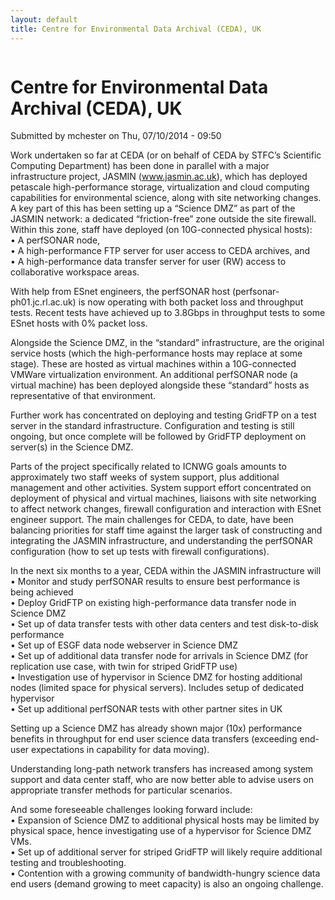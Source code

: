 ```yaml
---
layout: default
title: Centre for Environmental Data Archival (CEDA), UK
---
```

<div id="content" class="column">
    <div class="section">
        <a id="main-content"></a>
        <h1 class="title" id="page-title">
            Centre for Environmental Data Archival (CEDA), UK        
        </h1>
        <div class="region region-content">
            <div id="block-system-main" class="block block-system">
                <div class="content">
                    <div id="node-35" class="node node-book node-full clearfix" about="/content/centre-environmental-data-archival-ceda-uk" typeof="sioc:Item foaf:Document">
                        <span property="dc:title" content="Centre for Environmental Data Archival (CEDA), UK" class="rdf-meta element-hidden"></span><span property="sioc:num_replies" content="0" datatype="xsd:integer" class="rdf-meta element-hidden"></span>
                        <div class="meta submitted">
                            <span property="dc:date dc:created" content="2014-07-10T09:50:36-07:00" datatype="xsd:dateTime" rel="sioc:has_creator">Submitted by <span class="username" xml:lang="" about="/users/mchester" typeof="sioc:UserAccount" property="foaf:name" datatype="">mchester</span> on Thu, 07/10/2014 - 09:50</span>    
                        </div>
                        <div class="content clearfix">
                            <div class="field field-name-body field-type-text-with-summary field-label-hidden">
                                <div class="field-items">
                                    <div class="field-item even" property="content:encoded">
                                        <p>Work undertaken so far at CEDA (or on behalf of CEDA by STFC’s Scientific Computing Department) has been done in parallel with a major infrastructure project, JASMIN (<a href="http://www.jasmin.ac.uk">www.jasmin.ac.uk</a>), which has deployed petascale high-performance storage, virtualization and cloud computing capabilities for environmental science, along with site networking changes. A key part of this has been setting up a “Science DMZ” as part of the JASMIN network: a dedicated “friction-free” zone outside the site firewall. Within this zone, staff have deployed (on 10G-connected physical hosts):<br>
                                            • A perfSONAR node,<br>
                                            • A high-performance FTP server for user access to CEDA archives, and<br>
                                            • A high-performance data transfer server for user (RW) access to collaborative workspace areas.
                                        </p>
                                        <p>With help from ESnet engineers, the perfSONAR host (perfsonar-ph01.jc.rl.ac.uk) is now operating with both packet loss  and throughput  tests. Recent tests have achieved up to 3.8Gbps in throughput tests to some ESnet hosts with 0% packet loss.</p>
                                        <p>Alongside the Science DMZ, in the “standard” infrastructure, are the original service hosts (which the high-performance hosts may replace at some stage). These are hosted as virtual machines within a 10G-connected VMWare virtualization environment. An additional perfSONAR node (a virtual machine) has been deployed alongside these “standard” hosts as representative of that environment.</p>
                                        <p>Further work has concentrated on deploying and testing GridFTP on a test server in the standard infrastructure. Configuration and testing is still ongoing, but once complete will be followed by GridFTP deployment on server(s) in the Science DMZ.</p>
                                        <p>Parts of the project specifically related to ICNWG goals amounts to approximately two staff weeks of system support, plus additional management and other activities. System support effort concentrated on deployment of physical and virtual machines, liaisons with site networking to affect network changes, firewall configuration and interaction with ESnet engineer support. The main challenges for CEDA, to date, have been balancing priorities for staff time against the larger task of constructing and integrating the JASMIN infrastructure, and understanding the perfSONAR configuration (how to set up tests with firewall configurations).</p>
                                        <p>In the next six months to a year, CEDA within the JASMIN infrastructure will<br>
                                            • Monitor and study perfSONAR results to ensure best performance is being achieved<br>
                                            • Deploy GridFTP on existing high-performance data transfer node in Science DMZ<br>
                                            • Set up of data transfer tests with other data centers and test disk-to-disk performance<br>
                                            • Set up of ESGF data node webserver in Science DMZ<br>
                                            • Set up of additional data transfer node for arrivals in Science DMZ (for replication use case, with twin for striped GridFTP use)<br>
                                            • Investigation use of hypervisor in Science DMZ for hosting additional nodes (limited space for physical servers). Includes setup of dedicated hypervisor<br>
                                            • Set up additional perfSONAR tests with other partner sites in UK 
                                        </p>
                                        <p>Setting up a Science DMZ has already shown major (10x) performance benefits in throughput for end user science data transfers (exceeding end-user expectations in capability for data moving).</p>
                                        <p>Understanding long-path network transfers has increased among system support and data center staff, who are now better able to advise users on appropriate transfer methods for particular scenarios.</p>
                                        <p>And some foreseeable challenges looking forward include:<br>
                                            • Expansion of Science DMZ to additional physical hosts may be limited by physical space, hence investigating use of a hypervisor for Science DMZ VMs.<br>
                                            • Set up of additional server for striped GridFTP will likely require additional testing and troubleshooting.<br>
                                            • Contention with a growing community of bandwidth-hungry science data end users (demand growing to meet capacity) is also an ongoing challenge.
                                        </p>
                                    </div>
                                </div>
                            </div>
                        </div>
                    </div>
                </div>
            </div>
        </div>
    </div>
</div>